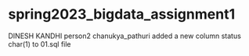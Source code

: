 # spring2023_bigdata_assignment1

DINESH KANDHI 
person2 chanukya_pathuri added a new column status char(1) to 01.sql file
